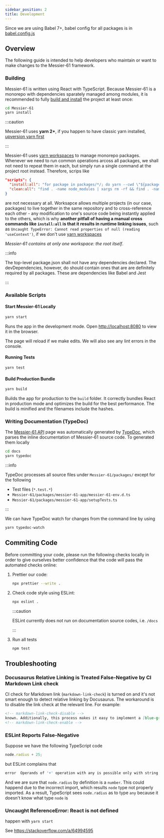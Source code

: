 ```yaml
---
sidebar_position: 2
title: Development
---
```


Since we are using Babel 7+, babel config for all packages is in [babel.config.js][babel config should be named
babel.config.js]

Overview
--------

The following guide is intended to help developers who maintain or want to make changes to the Messier-61 framework.

### Building

Messier-61 is written using React with TypeScript. Because Messier-61 is a monorepo with dependencies sparately managed
among modules, it is recommended to fully [build and install][use yarn to install all packages] the project at least 
once:

```bash
cd Messier-61
yarn install
```

:::caution

Messier-61 uses **yarn 2+**, if you happen to have classic yarn installed, [upversion yarn first][yarn upgrade to 2]

:::

Messier-61 uses [yarn workspaces][yarn workspaces] to manage monorepo packages. Whenever we need to run common
operations arcoss all packages, we shall not need to repeat them in each, but simply run a single command at the
project root instead. Therefore, scrips like

```json
"scripts": {
  "install:all": "for package in packages/*/; do yarn --cwd \"${package}\"; done",
  "clean:all": "find . -name node_modules | xargs rm -rf && find . -name yarn.lock -delete",
}
```

are not necessary at all. Worksapce allows multiple projects (in our case, packages) to live together in the same
repository and to cross-reference each other - any modification to one's source code being instantly applied to the
others, which is why **another pitfall of having a manual cross commands like `install:all` is that it results in
runtime linking issues**, such as `Uncaught TypeError: Cannot read properties of null (reading 'useContext')`, if we
don't use [yarn workspaces][yarn workspaces]

_Messier-61 contains at only one workspace: the root itself_.

:::info

The top-level package.json shall not have any dependencies declared. The devDependencies, however, do should contain
ones that are are definitely required by all packages. These are dependencies like Babel and Jest

:::

### Available Scripts

#### Start Messier-61 Locally

```bash
yarn start
```

<!-- markdown-link-check-disable -->
Runs the app in the development mode. Open [http://localhost:8080](http://localhost:8080) to view it in the browser.
<!-- markdown-link-check-enable -->

The page will reload if we make edits. We will also see any lint errors in the console.

#### Running Tests

```bash
yarn test
```

#### Build Production Bundle

```bash
yarn build
```

Builds the app for production to the `build` folder. It correctly bundles React in production mode and optimizes the
build for the best performance. The build is minified and the filenames include the hashes.

### Writing Documentation (TypeDoc)

The [Messier-61 API][API] page was automatically generated by [TypeDoc][TypeDoc], which parses the inline documentation
of Messier-61 source code. To generated them locally

```bash
cd docs
yarn typedoc
```

:::info

TypeDoc processes all source files under `Messier-61/packages/` except for the following

- Test files (`*.test.*`)
- `Messier-61/packages/messier-61-app/messier-61-env.d.ts`
- `Messier-61/packages/messier-61-app/setupTests.ts`

:::

We can have TypeDoc watch for changes from the command line by using

```bash
yarn typedoc-watch
```

Commiting Code
--------------

Before committing your code, please run the following checks locally in order to give ourselves better confidence that
the code will pass the automated checks online:

1. Prettier our code:

   ```bash
   npx prettier --write .
   ```

2. Check code style using ESLint:

   ```bash
   npx eslint .
   ```

   :::caution

   ESLint currently does not run on documentation source codes, i.e. `/docs`

   :::

3. Run all tests

   ```bash
   npm test
   ```

Troubleshooting
---------------

### Docusaurus Relative Linking is Treated False-Negative by CI Markdown Link check

CI check for Markdown link (`markdown-link-check`) is turned on and it's not smart enough to detect relative linking by
Docusaurus. The workaround is to disable the link check at the relevant line. For example:

```markdown
<!-- markdown-link-check-disable -->
known. Additionally, this process makes it easy to implement a [blue-green deployment](continuous-delivery) or
<!-- markdown-link-check-enable -->
```

### ESLint Reports False-Negative

Suppose we have the following TypeScript code

```typescript
node.radius + 25;
```

but ESLint complains that

```bash
error  Operands of '+' operation with any is possible only with string, number, bigint or any  @typescript-eslint/restrict-plus-operands
```

And we are sure that `node.radius` by definition is a `number`. This could happend due to the incorrect import, which
results `node` type not properly imported. As a result, TypeScript sees `node.radius` as to type `any` because it
doesn't know what type `node` is

### Uncaught ReferenceError: React is not defined

happen with `yarn start`

See https://stackoverflow.com/a/64994595

[API]: https://qubitpi.github.io/Messier-61/api/

[babel config should be named babel.config.js]: https://qubitpi.github.io/babel-website/docs/v7-migration/#config-lookup-changes

[onchange]: https://www.npmjs.com/package/onchange

[TypeDoc]: https://qubitpi.github.io/typedoc-site/guides/overview/

[use yarn to install all packages]: https://stackoverflow.com/a/69411230

[yarn upgrade to 2]: https://yarnpkg.com/getting-started/migration#why-should-you-migrate
[yarn workspaces]: https://yarnpkg.com/features/workspaces
